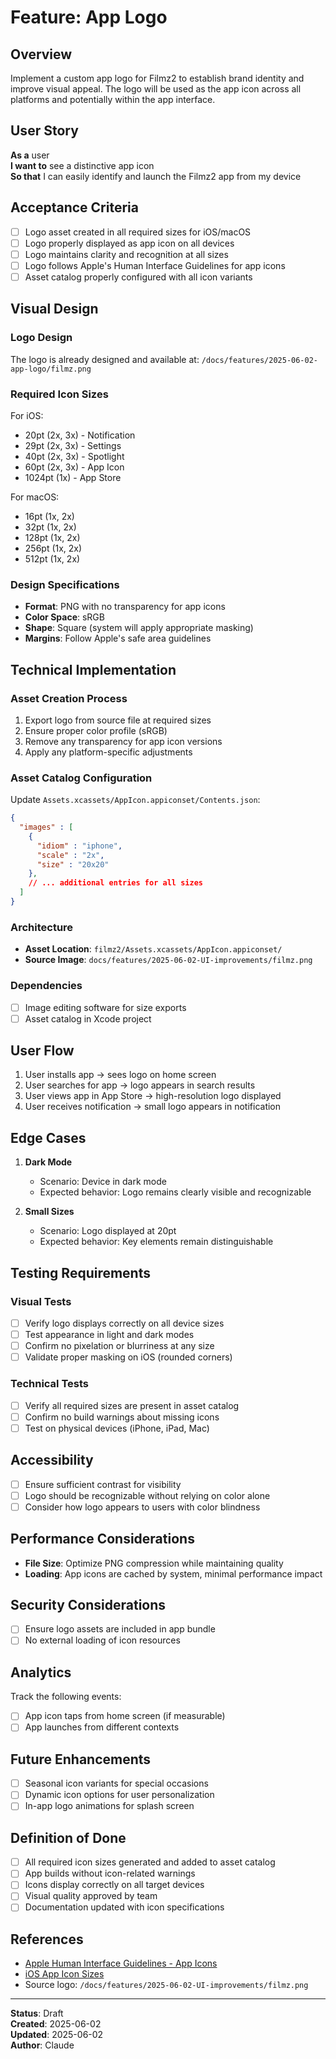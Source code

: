 # Feature: App Logo

## Overview

Implement a custom app logo for Filmz2 to establish brand identity and improve visual appeal. The logo will be used as the app icon across all platforms and potentially within the app interface.

## User Story

**As a** user  
**I want to** see a distinctive app icon  
**So that** I can easily identify and launch the Filmz2 app from my device

## Acceptance Criteria

- [ ] Logo asset created in all required sizes for iOS/macOS
- [ ] Logo properly displayed as app icon on all devices
- [ ] Logo maintains clarity and recognition at all sizes
- [ ] Logo follows Apple's Human Interface Guidelines for app icons
- [ ] Asset catalog properly configured with all icon variants

## Visual Design

### Logo Design

The logo is already designed and available at: `/docs/features/2025-06-02-app-logo/filmz.png`

### Required Icon Sizes

For iOS:

- 20pt (2x, 3x) - Notification
- 29pt (2x, 3x) - Settings
- 40pt (2x, 3x) - Spotlight
- 60pt (2x, 3x) - App Icon
- 1024pt (1x) - App Store

For macOS:

- 16pt (1x, 2x)
- 32pt (1x, 2x)
- 128pt (1x, 2x)
- 256pt (1x, 2x)
- 512pt (1x, 2x)

### Design Specifications

- **Format**: PNG with no transparency for app icons
- **Color Space**: sRGB
- **Shape**: Square (system will apply appropriate masking)
- **Margins**: Follow Apple's safe area guidelines

## Technical Implementation

### Asset Creation Process

1. Export logo from source file at required sizes
2. Ensure proper color profile (sRGB)
3. Remove any transparency for app icon versions
4. Apply any platform-specific adjustments

### Asset Catalog Configuration

Update `Assets.xcassets/AppIcon.appiconset/Contents.json`:

```json
{
  "images" : [
    {
      "idiom" : "iphone",
      "scale" : "2x",
      "size" : "20x20"
    },
    // ... additional entries for all sizes
  ]
}
```

### Architecture

- **Asset Location**: `filmz2/Assets.xcassets/AppIcon.appiconset/`
- **Source Image**: `docs/features/2025-06-02-UI-improvements/filmz.png`

### Dependencies

- [ ] Image editing software for size exports
- [ ] Asset catalog in Xcode project

## User Flow

1. User installs app → sees logo on home screen
2. User searches for app → logo appears in search results
3. User views app in App Store → high-resolution logo displayed
4. User receives notification → small logo appears in notification

## Edge Cases

1. **Dark Mode**
   - Scenario: Device in dark mode
   - Expected behavior: Logo remains clearly visible and recognizable

2. **Small Sizes**
   - Scenario: Logo displayed at 20pt
   - Expected behavior: Key elements remain distinguishable

## Testing Requirements

### Visual Tests

- [ ] Verify logo displays correctly on all device sizes
- [ ] Test appearance in light and dark modes
- [ ] Confirm no pixelation or blurriness at any size
- [ ] Validate proper masking on iOS (rounded corners)

### Technical Tests

- [ ] Verify all required sizes are present in asset catalog
- [ ] Confirm no build warnings about missing icons
- [ ] Test on physical devices (iPhone, iPad, Mac)

## Accessibility

- [ ] Ensure sufficient contrast for visibility
- [ ] Logo should be recognizable without relying on color alone
- [ ] Consider how logo appears to users with color blindness

## Performance Considerations

- **File Size**: Optimize PNG compression while maintaining quality
- **Loading**: App icons are cached by system, minimal performance impact

## Security Considerations

- [ ] Ensure logo assets are included in app bundle
- [ ] No external loading of icon resources

## Analytics

Track the following events:

- [ ] App icon taps from home screen (if measurable)
- [ ] App launches from different contexts

## Future Enhancements

- [ ] Seasonal icon variants for special occasions
- [ ] Dynamic icon options for user personalization
- [ ] In-app logo animations for splash screen

## Definition of Done

- [ ] All required icon sizes generated and added to asset catalog
- [ ] App builds without icon-related warnings
- [ ] Icons display correctly on all target devices
- [ ] Visual quality approved by team
- [ ] Documentation updated with icon specifications

## References

- [Apple Human Interface Guidelines - App Icons](https://developer.apple.com/design/human-interface-guidelines/app-icons)
- [iOS App Icon Sizes](https://developer.apple.com/design/human-interface-guidelines/ios/icons-and-images/app-icon/)
- Source logo: `/docs/features/2025-06-02-UI-improvements/filmz.png`

---

**Status**: Draft  
**Created**: 2025-06-02  
**Updated**: 2025-06-02  
**Author**: Claude
